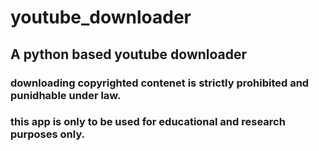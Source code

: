 # youtube_downloader

## A python based youtube downloader
### downloading copyrighted contenet is strictly prohibited and punidhable under law.
### this app is only to be used for educational and research purposes only.
